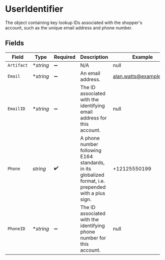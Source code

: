 # UserIdentifier

The object containing key lookup IDs associated with the shopper's account, such as the unique email address and phone number.


## Fields

| Field                                                                                               | Type                                                                                                | Required                                                                                            | Description                                                                                         | Example                                                                                             |
| --------------------------------------------------------------------------------------------------- | --------------------------------------------------------------------------------------------------- | --------------------------------------------------------------------------------------------------- | --------------------------------------------------------------------------------------------------- | --------------------------------------------------------------------------------------------------- |
| `Artifact`                                                                                          | **string*                                                                                           | :heavy_minus_sign:                                                                                  | N/A                                                                                                 | null                                                                                                |
| `Email`                                                                                             | **string*                                                                                           | :heavy_minus_sign:                                                                                  | An email address.                                                                                   | alan.watts@example.com                                                                              |
| `EmailID`                                                                                           | **string*                                                                                           | :heavy_minus_sign:                                                                                  | The ID associated with the identifying email address for this account.                              | null                                                                                                |
| `Phone`                                                                                             | *string*                                                                                            | :heavy_check_mark:                                                                                  | A phone number following E164 standards, in its globalized format, i.e. prepended with a plus sign. | +12125550199                                                                                        |
| `PhoneID`                                                                                           | **string*                                                                                           | :heavy_minus_sign:                                                                                  | The ID associated with the identifying phone number for this account.                               | null                                                                                                |